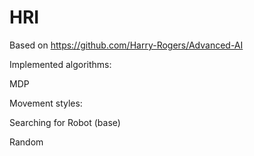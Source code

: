 # HRI

Based on https://github.com/Harry-Rogers/Advanced-AI

Implemented algorithms:

MDP

Movement styles:

Searching for Robot (base)

Random
